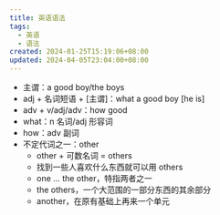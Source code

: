 ```yaml
---
title: 英语语法
tags:
  - 英语
  - 语法
created: 2024-01-25T15:19:06+08:00
updated: 2024-04-05T23:04:00+08:00
---
```


- 主谓：a good boy/the boys
- adj + 名词短语 + \[主谓\]：what a good boy \[he is\]
- adv + v/adj/adv：how good
- what：n 名词/adj 形容词
- how：adv 副词
- 不定代词之一：other
  * other + 可数名词 = others
  * 找到一些人喜欢什么东西就可以用 others
  * one … the other，特指两者之一
  * the others，一个大范围的一部分东西的其余部分
  * another，在原有基础上再来一个单元
